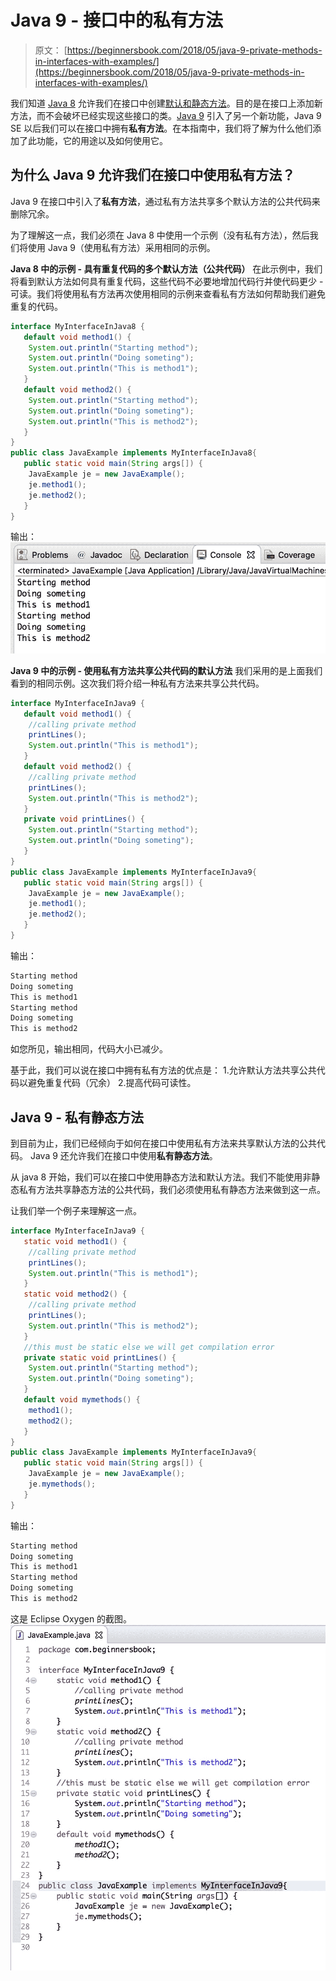# Java 9 - 接口中的私有方法

> 原文： [https://beginnersbook.com/2018/05/java-9-private-methods-in-interfaces-with-examples/](https://beginnersbook.com/2018/05/java-9-private-methods-in-interfaces-with-examples/)

我们知道 [Java 8](https://beginnersbook.com/2017/10/java-8-features-with-examples/) 允许我们在接口中创建[默认和静态方法](https://beginnersbook.com/2017/10/java-8-interface-changes-default-method-and-static-method/)。目的是在接口上添加新方法，而不会破坏已经实现这些接口的类。[Java 9](https://beginnersbook.com/2018/04/java-9-features-with-examples/) 引入了另一个新功能，Java 9 SE 以后我们可以在接口中拥有**私有方法**。在本指南中，我们将了解为什么他们添加了此功能，它的用途以及如何使用它。

## 为什么 Java 9 允许我们在接口中使用私有方法？

Java 9 在接口中引入了**私有方法**，通过私有方法共享多个默认方法的公共代码来删除冗余。

为了理解这一点，我们必须在 Java 8 中使用一个示例（没有私有方法），然后我们将使用 Java 9（使用私有方法）采用相同的示例。

**Java 8 中的示例 - 具有重复代码的多个默认方法（公共代码）**
在此示例中，我们将看到默认方法如何具有重复代码，这些代码不必要地增加代码行并使代码更少 - 可读。我们将使用私有方法再次使用相同的示例来查看私有方法如何帮助我们避免重复的代码。

```java
interface MyInterfaceInJava8 {
   default void method1() {
	System.out.println("Starting method");
	System.out.println("Doing someting");
	System.out.println("This is method1");
   }
   default void method2() {
	System.out.println("Starting method");
	System.out.println("Doing someting");
	System.out.println("This is method2");
   }
}
public class JavaExample implements MyInterfaceInJava8{
   public static void main(String args[]) {
	JavaExample je = new JavaExample();
	je.method1();
	je.method2();
   }
}
```

输出：
![Java 8 - default methods with common code](img/a53e4017479fde0404f12c1030576e6e.jpg)

**Java 9 中的示例 - 使用私有方法共享公共代码的默认方法**
我们采用的是上面我们看到的相同示例。这次我们将介绍一种私有方法来共享公共代码。

```java
interface MyInterfaceInJava9 {
   default void method1() {
	//calling private method
	printLines();
	System.out.println("This is method1");
   }
   default void method2() {
	//calling private method
	printLines();
	System.out.println("This is method2");
   }
   private void printLines() {
	System.out.println("Starting method");
	System.out.println("Doing someting");
   }
}
public class JavaExample implements MyInterfaceInJava9{
   public static void main(String args[]) {
	JavaExample je = new JavaExample();
	je.method1();
	je.method2();
   }
}
```

输出：

```java
Starting method
Doing someting
This is method1
Starting method
Doing someting
This is method2
```

如您所见，输出相同，代码大小已减少。

基于此，我们可以说在接口中拥有私有方法的优点是：
1.允许默认方法共享公共代码以避免重复代码（冗余）
2.提高代码可读性。

## Java 9 - 私有静态方法

到目前为止，我们已经倾向于如何在接口中使用私有方法来共享默认方法的公共代码。 Java 9 还允许我们在接口中使用**私有静态方法**。

从 java 8 开始，我们可以在接口中使用静态方法和默认方法。我们不能使用非静态私有方法共享静态方法的公共代码，我们必须使用私有静态方法来做到这一点。

让我们举一个例子来理解这一点。

```java
interface MyInterfaceInJava9 {
   static void method1() {
	//calling private method
	printLines();
	System.out.println("This is method1");
   }
   static void method2() {
	//calling private method
	printLines();
	System.out.println("This is method2");
   }
   //this must be static else we will get compilation error
   private static void printLines() {
	System.out.println("Starting method");
	System.out.println("Doing someting");
   }
   default void mymethods() {
	method1();
	method2();
   }
}
public class JavaExample implements MyInterfaceInJava9{
   public static void main(String args[]) {
	JavaExample je = new JavaExample();
	je.mymethods();
   }
}
```

输出：

```java
Starting method
Doing someting
This is method1
Starting method
Doing someting
This is method2
```

这是 Eclipse Oxygen 的截图。
![Java 9 private methods in interface](img/744989f3764c55c4ed92c18452dae98f.jpg)